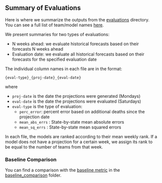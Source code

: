 ## Summary of Evaluations

Here is where we summarize the outputs from the [evaluations](/evaluations) directory. You can see a full list of team/model names [here](https://github.com/reichlab/covid19-forecast-hub#teams-and-models).

We present summaries for two types of evaluations:

- N weeks ahead: we evaluate historical forecasts based on their forecasts N weeks ahead
- Evaluation date: we evaluate all historical forecasts based on their forecasts for the specified evaluation date

The individual column names in each file are in the format:

`{eval-type}_{proj-date}_{eval-date}`

where

* `proj-date` is the date the projections were generated (Mondays)
* `eval-date` is the date the projections were evaluated (Saturdays)
* `eval-type` is the type of evaluation:
  * `perc_error`: percent error based on additional deaths since the projection date
  * `mean_abs_errs` : State-by-state mean absolute errors
  * `mean_sq_errs` : State-by-state mean squared errors

In each file, the models are ranked according to their mean weekly rank. If a model does not have a projection for a certain week, we assign its rank to be equal to the number of teams from that week.

### Baseline Comparison

You can find a comparison with the [baseline metric](https://github.com/youyanggu/covid19-forecast-hub-evaluation#baseline-model) in the [baseline_comparison](baseline_comparison) folder.
